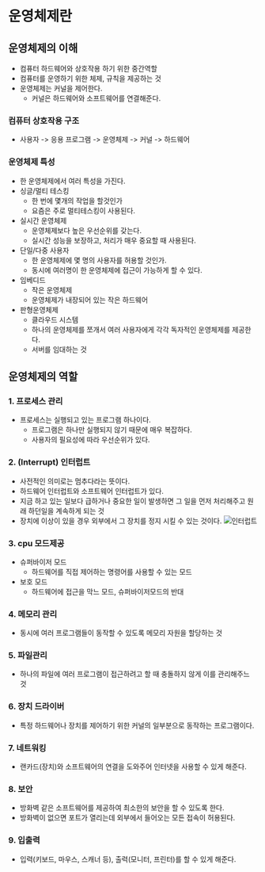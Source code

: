 # 운영체제란

## 운영체제의 이해
- 컴퓨터 하드웨어와 상호작용 하기 위한 중간역할
- 컴퓨터를 운영하기 위한 체제, 규칙을 제공하는 것
- 운영체제는 커널을 제어한다.
  - 커널은 하드웨어와 소프트웨어를 연결해준다.

### 컴퓨터 상호작용 구조
- 사용자 -> 응용 프로그램 -> 운영체제 -> 커널 -> 하드웨어

### 운영체제 특성
- 한 운영체제에서 여러 특성을 가진다.
- 싱글/멀티 테스킹
  - 한 번에 몇개의 작업을 할것인가
  - 요즘은 주로 멀티테스킹이 사용된다.
- 실시간 운영체제
  -  운영체제보다 높은 우선순위를 갖는다.
  -  실시간 성능을 보장하고, 처리가 매우 중요할 때 사용된다.
- 단일/다중 사용자
  - 한 운영체제에 몇 명의 사용자를 허용할 것인가.
  - 동시에 여러명이 한 운영체제에 접근이 가능하게 할 수 있다.
- 임베디드
  - 작은 운영체제
  - 운영체제가 내장되어 있는 작은 하드웨어
- 판형운영체제
  - 클라우드 시스템
  - 하나의 운영체제를 쪼개서 여러 사용자에게 각각 독자적인 운영체제를 제공한다.
  - 서버를 임대하는 것


## 운영체제의 역할

### 1. 프로세스 관리
  - 프로세스는 실행되고 있는 프로그램 하나이다.
    - 프로그램은 하나만 실행되지 않기 때문에 매우 복잡하다.
    - 사용자의 필요성에 따라 우선순위가 있다.
### 2. (Interrupt) 인터럽트
  - 사전적인 의미로는 멈추다라는 뜻이다.
  - 하드웨어 인터럽트와 소프트웨어 인터럽트가 있다.
  - 지금 하고 있는 일보다 급하거나 중요한 일이 발생하면 그 일을 먼저 처리해주고 원래 하던일을 계속하게 되는 것
  - 장치에 이상이 있을 경우 외부에서 그 장치를 정지 시킬 수 있는 것이다.
  ![인터럽트](https://mblogthumb-phinf.pstatic.net/20160310_170/scw0531_1457535973049k1dmq_PNG/rweerwr.png?type=w2)
### 3. cpu 모드제공
  - 슈퍼바이저 모드
    - 하드웨어를 직접 제어하는 명령어를 사용할 수 있는 모드
  - 보호 모드
    - 하드웨어에 접근을 막느 모드, 슈퍼바이저모드의 반대
### 4. 메모리 관리
  - 동시에 여러 프로그램들이 동작할 수 있도록 메모리 자원을 할당하는 것
### 5. 파일관리 
  - 하나의 파일에 여러 프로그램이 접근하려고 할 때 충돌하지 않게 이를 관리해주느 것
### 6. 장치 드라이버
 - 특정 하드웨어나 장치를 제어하기 위한 커널의 일부분으로 동작하는 프로그램이다.
### 7. 네트워킹
 - 랜카드(장치)와 소프트웨어의 연결을 도와주어 인터넷을 사용할 수 있게 해준다.
### 8. 보안
 - 방화벽 같은 소프트웨어를 제공하여 최소한의 보안을 할 수 있도록 한다. 
 - 방화벽이 없으면 포트가 열리는데 외부에서 들어오는 모든 접속이 허용된다.
### 9. 입출력
 - 입력(키보드, 마우스, 스캐너 등), 출력(모니터, 프린터)를 할 수 있게 해준다.
  
